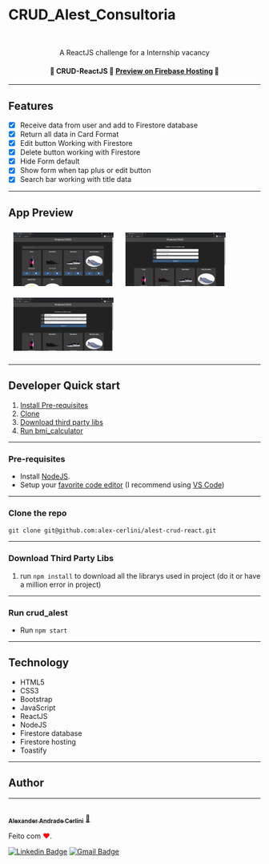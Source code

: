 # CRUD_Alest_Consultoria

<br />

<p align="center">A ReactJS challenge for a Internship vacancy

</p>

<h4 align="center"> 
	🚧  CRUD-ReactJS 🚀 <a href="https://fb-crud-react-79886.web.app/" target="_blank">Preview on Firebase Hosting</a>  🚧
</h4>

---

## Features

- [x] Receive data from user and add to Firestore database
- [x] Return all data in Card Format
- [x] Edit button Working with Firestore
- [x] Delete button working with Firestore
- [x] Hide Form default
- [x] Show form when tap plus or edit button
- [x] Search bar working with title data

---

## App Preview

<p>
  <img src="src/printscreen/print1.png" width="200" style="margin: 10px;">
  <img src="src/printscreen/print2.png" width="200" style="margin: 10px;">
  <img src="src/printscreen/print3.png" width="200" style="margin: 10px;">
</p>

---

## Developer Quick start

1. [Install Pre-requisites](#pre-requisites)
1. [Clone](#clone-the-repo)
1. [Download third party libs](#download-third-party-libs)
1. [Run bmi_calculator](#run-bmi_calculator-on-a-device-or-simulator)

---

### Pre-requisites

- Install [NodeJS](https://nodejs.org/en/).
- Setup your [favorite code editor](https://flutter.dev/docs/get-started/editor) (I recommend using [VS Code](https://code.visualstudio.com/))

---

### Clone the repo

    git clone git@github.com:alex-cerlini/alest-crud-react.git

---

### Download Third Party Libs

1. run `npm install` to download all the librarys used in project (do it or have a million error in project)

---

### Run crud_alest

- Run `npm start`

---

## Technology

- HTML5
- CSS3
- Bootstrap
- JavaScript
- ReactJS
- NodeJS
- Firestore database
- Firestore hosting
- Toastify

---

## Author

---

<a href="https://github.com/alex-cerlini">
 <img style="border-radius: 50%;" src="https://avatars.githubusercontent.com/u/56663683?v=4" width="100px;" alt=""/>
 <br />
 <sub><b>Alexander Andrade Cerlini</b></sub></a> <a href="https://github.com/alex-cerlini" title="Alex Cerlini">🚀</a>

Feito com <span style="color: red">♥</span>.

[![Linkedin Badge](https://img.shields.io/badge/-AlexCerlini-blue?style=flat-square&logo=Linkedin&logoColor=white&link=https://www.linkedin.com/in/alexander-andrade-cerlini-560982119/)](https://www.linkedin.com/in/alexander-andrade-cerlini-560982119/)
[![Gmail Badge](https://img.shields.io/badge/-alexcerlinii@gmail.com-c14438?style=flat-square&logo=Gmail&logoColor=white&link=mailto:alexcerlinii@gmail.com)](mailto:alexcerlinii@gmail.com)
